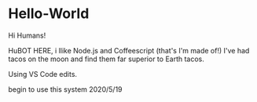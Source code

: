 # Hello-World

Hi Humans!

HuBOT HERE, i llike Node.js and Coffeescript (that's I'm made of!)
I've had tacos on the moon and find them far superior to Earth tacos.

Using VS Code edits.

begin to use this system 2020/5/19
